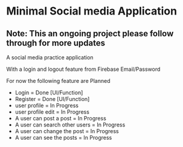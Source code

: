 # Minimal Social media Application
## Note: This an ongoing project please follow through for more updates

A social media practice application

With a login and logout feature from Firebase Email/Password

For now the following feature are Planned
 - Login = Done [UI/Function]
 - Register = Done [UI/Function]
 - user profile = In Progress
 - user profile edit = In Progress
 - A user can post a post = In Progress
 - A user can search other users = In Progress
 - A user can change the post = In Progress
 - A user can see the posts = In Progress
